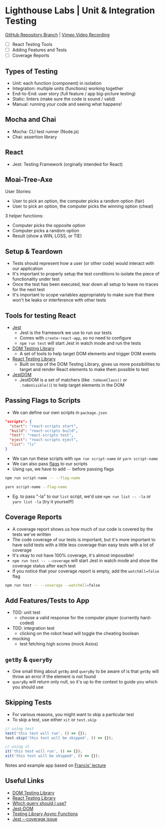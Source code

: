 # Lighthouse Labs | Unit & Integration Testing

[GitHub Repository Branch](https://github.com/WarrenUhrich/lighthouse-labs-unit-and-integration-testing/tree/2023.02.14-web-flex-day-19sept2022) | [Vimeo Video Recording](https://vimeo.com/798899521/27d6f99418)

* [ ] React Testing Tools
* [ ] Adding Features and Tests
* [ ] Coverage Reports

## Types of Testing

* Unit: each function (component) in isolation
* Integration: multiple units (functions) working together
* End-to-End: user story (full feature / app big-picture testing)
* Static: linters (make sure the code is sound / valid)
* Manual: running your code and seeing what happens!

## Mocha and Chai

* Mocha: CLI test runner (Node.js)
* Chai: assertion library

## React

* Jest: Testing Framework (orginally intended for React)

## Moai-Tree-Axe

User Stories:

* User to pick an option, the computer picks a random option (fair)
* User to pick an option, the computer picks the winning option (cheat)

3 helper functions:

* Computer picks the opposite option
* Computer picks a random option
* Result (show a WIN, LOSS, or TIE)

## Setup & Teardown

* Tests should represent how a user (or other code) would interact with our application
* It's important to properly setup the test conditions to isolate the piece of functionality under test 
* Once the test has been executed, tear down all setup to leave no traces for the next test
* It's important to scope variables appropriately to make sure that there won't be leaks or interference with other tests

## Tools for testing React

* [Jest](https://jestjs.io/)
  * Jest is the framework we use to run our tests
  * Comes with `create-react-app`, so no need to configure
  * `npm run test` will start Jest in watch mode and run the tests
* [DOM Testing Library](https://testing-library.com/docs/dom-testing-library/intro)
  * A set of tools to help target DOM elements and trigger DOM events
* [React Testing Library](https://testing-library.com/docs/react-testing-library/intro)
  * Built on top of the DOM Testing Library, gives us more possibilities to target and render React elements to make them possible to test
* [JestDOM](https://github.com/testing-library/jest-dom)
  * JestDOM is a set of matchers (like `.toHaveClass()` or `.toBeVisible()`) to help target elements in the DOM

## Passing Flags to Scripts

* We can define our own scripts in `package.json`

```json
"scripts": {
  "start": "react-scripts start",
  "build": "react-scripts build",
  "test": "react-scripts test",
  "eject": "react-scripts eject",
  "list": "ls"
}
```

* We can run these scripts with `npm run script-name` or `yarn script-name`
* We can also pass [flags](https://gobyexample.com/command-line-flags) to our scripts
* Using `npm`, we have to add `--` before passing flags

```bash
npm run script-name -- --flag-name

yarn script-name --flag-name
```

* Eg. to pass "-la" to our `list` script, we'd use `npm run list -- -la` or `yarn list -la` (try it yourself!)

## Coverage Reports

* A coverage report shows us how much of our code is covered by the tests we've written
* The code coverage of our tests is important, but it's more important to have solid tests with a little less coverage than easy tests with a lot of coverage
* It's okay to not have 100% coverage, it's almost impossible!
* `npm run test -- --coverage` will start Jest in watch mode and show the coverage status after each test
* If you notice that your coverage report is empty, add the `watchAll=false` flag

```bash
npm run test -- --coverage --watchAll=false
```

## Add Features/Tests to App

* TDD: unit test
  * choose a valid response for the computer player (currently hard-coded)
* TDD: integration test
  * clicking on the robot head will toggle the cheating boolean
* mocking
  * test fetching high scores (mock Axios)

## `getBy` & `queryBy`

* One small thing about `getBy` and `queryBy` to be aware of is that `getBy` will throw an error if the element is not found
* `queryBy` will return only null, so it's up to the context to guide you which you should use

## Skipping Tests

* For various reasons, you might want to skip a particular test
* To skip a test, use either `xit` or `test.skip`

```js
// using test
test('this test will run', () => {});
test.skip('this test will be skipped', () => {});

// using it
it('this test will run', () => {});
xit('this test will be skipped', () => {});
```

Notes and example app based on [Francis' lecture](https://github.com/FrancisBourgouin/lhl-12-w8d1)

## Useful Links

* [DOM Testing Library](https://testing-library.com/docs/dom-testing-library/intro)
* [React Testing Library](https://testing-library.com/docs/react-testing-library/intro)
* [Which query should I use?](https://testing-library.com/docs/guide-which-query)
* [Jest-DOM](https://github.com/testing-library/jest-dom)
* [Testing Library Async Functions](https://testing-library.com/docs/dom-testing-library/api-async)
* [Jest --coverage issue](https://github.com/facebook/jest/issues/9723)

